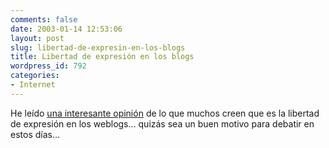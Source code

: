 ```yaml
---
comments: false
date: 2003-01-14 12:53:06
layout: post
slug: libertad-de-expresin-en-los-blogs
title: Libertad de expresión en los blogs
wordpress_id: 792
categories:
- Internet
---
```


He leído [una interesante opinión](http://www.jcantero.org/article.php?story=20030102131757975) de lo que muchos creen que es la libertad de expresión en los weblogs… quizás sea un buen motivo para debatir en estos días…




 
